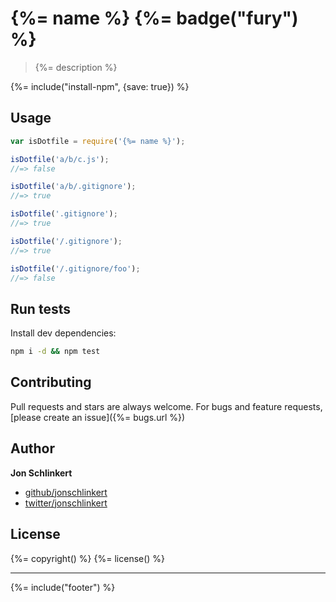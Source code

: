 # {%= name %} {%= badge("fury") %}

> {%= description %}

{%= include("install-npm", {save: true}) %}

## Usage

```js
var isDotfile = require('{%= name %}');

isDotfile('a/b/c.js');
//=> false

isDotfile('a/b/.gitignore');
//=> true

isDotfile('.gitignore');
//=> true

isDotfile('/.gitignore');
//=> true

isDotfile('/.gitignore/foo');
//=> false
```

## Run tests

Install dev dependencies:

```bash
npm i -d && npm test
```

## Contributing
Pull requests and stars are always welcome. For bugs and feature requests, [please create an issue]({%= bugs.url %})

## Author

**Jon Schlinkert**
 
+ [github/jonschlinkert](https://github.com/jonschlinkert)
+ [twitter/jonschlinkert](http://twitter.com/jonschlinkert) 

## License
{%= copyright() %}
{%= license() %}

***

{%= include("footer") %}
